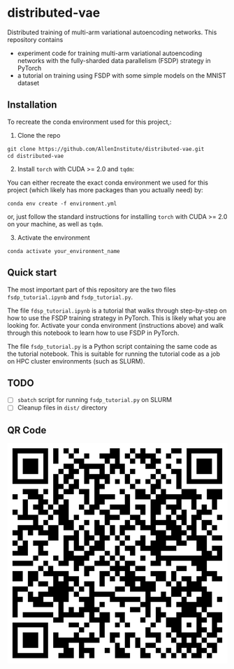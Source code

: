 # distributed-vae
Distributed training of multi-arm variational autoencoding networks. This repository contains 
- experiment code for training multi-arm variational autoencoding networks with the fully-sharded data parallelism (FSDP) strategy in PyTorch
- a tutorial on training using FSDP with some simple models on the MNIST dataset

## Installation

To recreate the conda environment used for this project,: 

1. Clone the repo
```
git clone https://github.com/AllenInstitute/distributed-vae.git
cd distributed-vae
```
2. Install `torch` with CUDA >= 2.0 and `tqdm`:

You can either recreate the exact conda environment we used for this project (which likely has more packages than you actually need) by:
```
conda env create -f environment.yml
```
or, just follow the standard instructions for installing `torch` with CUDA >= 2.0 on your machine, as well as `tqdm`. 

3. Activate the environment
```
conda activate your_environment_name
```

## Quick start

The most important part of this repository are the two files `fsdp_tutorial.ipynb` and `fsdp_tutorial.py`. 

The file `fdsp_tutorial.ipynb` is a tutorial that walks through step-by-step on how to use the FSDP training strategy in PyTorch. This is likely what you are looking for. Activate your conda environment (instructions above) and walk through this notebook to learn how to use FSDP in PyTorch.

The file `fsdp_tutorial.py` is a Python script containing the same code as the tutorial notebook. This is suitable for running the tutorial code as a job on HPC cluster environments (such as SLURM).

## TODO
- [ ] `sbatch` script for running `fsdp_tutorial.py` on SLURM
- [ ] Cleanup files in `dist/` directory

## QR Code
![QR Code](./qr-code.png)
